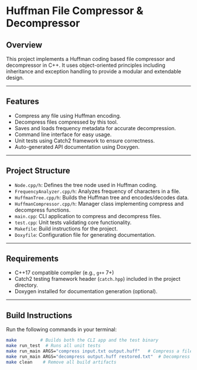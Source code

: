 # Huffman File Compressor & Decompressor

## Overview
This project implements a Huffman coding based file compressor and decompressor in C++. It uses object-oriented principles including inheritance and exception handling to provide a modular and extendable design.

---

## Features
- Compress any file using Huffman encoding.
- Decompress files compressed by this tool.
- Saves and loads frequency metadata for accurate decompression.
- Command line interface for easy usage.
- Unit tests using Catch2 framework to ensure correctness.
- Auto-generated API documentation using Doxygen.

---

## Project Structure
- `Node.cpp/h`: Defines the tree node used in Huffman coding.
- `FrequencyAnalyzer.cpp/h`: Analyzes frequency of characters in a file.
- `HuffmanTree.cpp/h`: Builds the Huffman tree and encodes/decodes data.
- `HuffmanCompressor.cpp/h`: Manager class implementing compress and decompress functions.
- `main.cpp`: CLI application to compress and decompress files.
- `test.cpp`: Unit tests validating core functionality.
- `Makefile`: Build instructions for the project.
- `Doxyfile`: Configuration file for generating documentation.

---

## Requirements
- C++17 compatible compiler (e.g., `g++` 7+)
- Catch2 testing framework header (`catch.hpp`) included in the project directory.
- Doxygen installed for documentation generation (optional).

---

## Build Instructions
Run the following commands in your terminal:

```bash
make         # Builds both the CLI app and the test binary
make run_test  # Runs all unit tests
make run_main ARGS="compress input.txt output.huff"   # Compress a file
make run_main ARGS="decompress output.huff restored.txt"  # Decompress a file
make clean    # Remove all build artifacts

